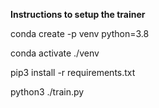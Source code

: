 **Instructions to setup the trainer**

conda create -p venv python=3.8

conda activate ./venv

pip3 install -r requirements.txt

python3 ./train.py